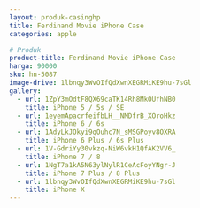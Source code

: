```yaml
---
layout: produk-casinghp
title: Ferdinand Movie iPhone Case
categories: apple

# Produk
product-title: Ferdinand Movie iPhone Case
harga: 90000
sku: hn-5087
image-drive: 1lbnqy3WvOIfQdXwnXEGRMiKE9hu-7sGl
gallery:
  - url: 1ZpY3mOdtF8QX69caTK14Rh8MkOUfhNB0
    title: iPhone 5 / 5s / SE
  - url: 1eyemApacrfeifbLH__NMDfrB_XOroHkz
    title: iPhone 6 / 6s
  - url: 1AdyLkJOkyi9qOuhc7N_sMSGPoyv8OXRA
    title: iPhone 6 Plus / 6s Plus
  - url: 1V-GdriYy30vkzq-NiW6vkH1QfAK2VV6_
    title: iPhone 7 / 8
  - url: 1NgT7a1kA5N63ylNylR1CeAcFoyYNgr-J
    title: iPhone 7 Plus / 8 Plus
  - url: 1lbnqy3WvOIfQdXwnXEGRMiKE9hu-7sGl
    title: iPhone X
---
```

